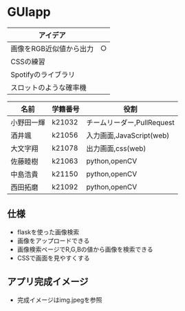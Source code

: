 # GUIapp
| アイデア ||
| -------- | --- |
| 画像をRGB近似値から出力 | ○ |
| CSSの練習 ||
| Spotifyのライブラリ ||
| スロットのような確率機 ||

| 名前 | 学籍番号 | 役割 |
|-----|-----|-----|
| 小野田一輝 | k21032 | チームリーダー,PullRequest |
| 酒井颯 | k21056 | 入力画面,JavaScript(web) |
| 大文字翔 | k21078 | 出力画面,css(web) |
| 佐藤睦樹 | k21063 | python,openCV |
| 中島浩貴 | k21150 | python,openCV |
| 西田拓磨 | k21092 | python,openCV |

## 仕様
- flaskを使った画像検索
- 画像をアップロードできる
- 画像検索ページでR,G,Bの値から画像を検索できる
- CSSで画面を見やすくする

## アプリ完成イメージ
- 完成イメージはimg.jpegを参照